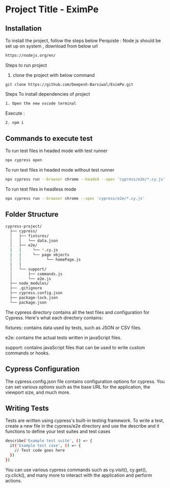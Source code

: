 
# Project Title - EximPe

## Installation

To install the project, follow the steps below
 Perquiste :
  Node js should be set up on system , download from below url
 ```bash
 https://nodejs.org/en/
 ```
 Steps to run project
1. clone the project with below command
```
git clone https://github.com/Deepesh-Barsiwal/EximPe.git
```

Steps To install dependencies of project
  ```bash
  1. Open the new vscode terminal
  ```
Execute :
  ```bash
  2. npm i
  ```

  ## Commands to execute test 
 To run test files in headed mode with test runner
```bash
npx cypress open
```

To run test files in headed mode without test runner

```bash
npx cypress run --browser chrome --headed --spec 'cypress/e2e/*.cy.js'
```

To run test files in headless mode

```bash
npx cypress run --browser chrome --spec 'cypress/e2e/*.cy.js'
```
## Folder Structure

```bash
cypress-project/
  ├── cypress/
  │   ├── fixtures/
  │   │   └── data.json
  │   ├── e2e/
  |   |     └── *.cy.js
  |   |     └── page objects
  │   │           └── homePage.js
  |   |                    
  │   └── support/     
  │       ├── commands.js
  │       └── e2e.js
  ├── node_modules/
  ├── .gitignore
  ├── cypress.config.json
  ├── package-lock.json
  └── package.json
```

  The cypress directory contains all the test files and configuration for Cypress. Here's what each directory contains:


fixtures: contains data used by tests, such as JSON or CSV files.

e2e: contains the actual tests written in javaScript files.

support: contains javaScript files that can be used to write custom commands or hooks.

## Cypress Configuration

The cypress.config.json file contains configuration options for cypress. You can set various options such as the base URL for the application, the viewport size, and much more.
## Writing Tests

Tests are written using cypress's built-in testing framework. To write a test, create a new file in the cypress/e2e directory and use the describe and it functions to define your test suites and test cases

```bash
describe('Example test suite', () => {
  it('Example test case', () => {
    // Test code goes here
  })
})
```

You can use various cypress commands such as cy.visit(), cy.get(), cy.click(), and many more to interact with the application and perform actions.